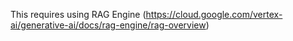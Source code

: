 This requires using RAG Engine (https://cloud.google.com/vertex-ai/generative-ai/docs/rag-engine/rag-overview)


